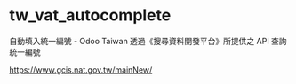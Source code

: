 # tw_vat_autocomplete
自動填入統一編號 - Odoo Taiwan
透過《搜尋資料開發平台》所提供之 API 查詢統一編號

https://www.gcis.nat.gov.tw/mainNew/
